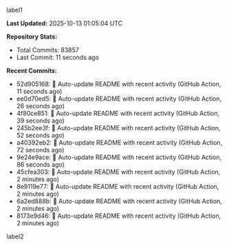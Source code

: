 
label1 
<!-- ACTIVITY_START -->
**Last Updated:** 2025-10-13 01:05:04 UTC

**Repository Stats:**
- Total Commits: 83857
- Last Commit: 11 seconds ago

**Recent Commits:**
- 52d905168: 🤖 Auto-update README with recent activity (GitHub Action, 11 seconds ago)
- ee0d70ed5: 🤖 Auto-update README with recent activity (GitHub Action, 26 seconds ago)
- 4f80ce851: 🤖 Auto-update README with recent activity (GitHub Action, 39 seconds ago)
- 245b2ee3f: 🤖 Auto-update README with recent activity (GitHub Action, 52 seconds ago)
- a40392eb2: 🤖 Auto-update README with recent activity (GitHub Action, 72 seconds ago)
- 9e24e9ace: 🤖 Auto-update README with recent activity (GitHub Action, 86 seconds ago)
- 45cfea303: 🤖 Auto-update README with recent activity (GitHub Action, 2 minutes ago)
- 8e9119e77: 🤖 Auto-update README with recent activity (GitHub Action, 2 minutes ago)
- 6a2ed888b: 🤖 Auto-update README with recent activity (GitHub Action, 2 minutes ago)
- 8173e9d46: 🤖 Auto-update README with recent activity (GitHub Action, 2 minutes ago)
<!-- ACTIVITY_END -->

label2
